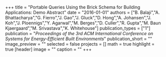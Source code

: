 +++
title = "Portable Queries Using the Brick Schema for Building Applications: Demo Abstract"
date = "2016-01-01"
authors = ["B. Balaji","A. Bhattacharya","G. Fierro","J. Gao","J. Gluck","D. Hong","A. Johansen","J. Koh","J. Ploennigs","Y. Agarwal","M. Berges","D. Culler","R. Gupta","M. Baun Kjaergaard","M. Srivastava","K. Whitehouse"]
publication_types = ["1"]
publication = "_Proceedings of the 3rd ACM International Conference on Systems for Energy-Efficient Built Environments_"
publication_short = ""
image_preview = ""
selected = false
projects = []
math = true
highlight = true
[header]
image = ""
caption = ""
+++


